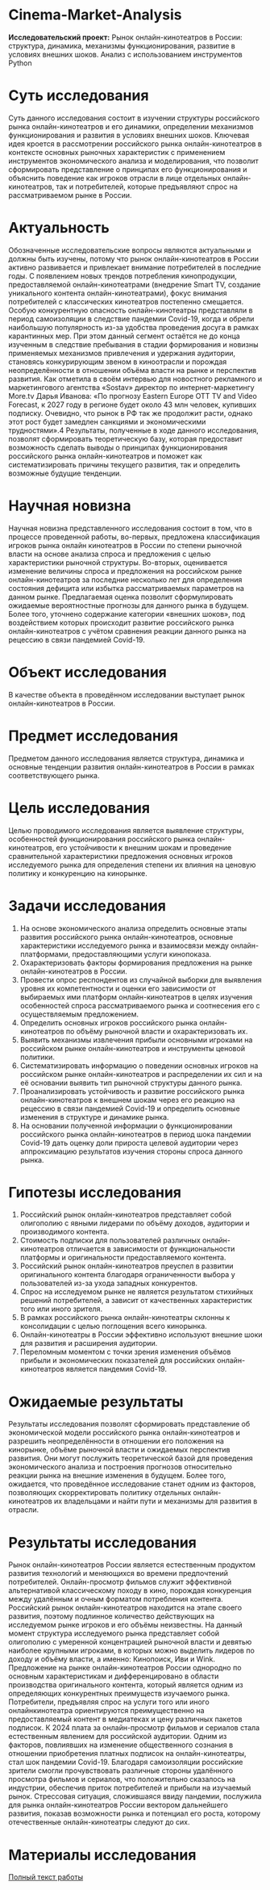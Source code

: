 # Cinema-Market-Analysis
**Исследовательский проект:** Рынок онлайн-кинотеатров в России: структура, динамика, механизмы  функционирования, развитие в условиях внешних шоков. Анализ с использованием инструментов Python
# Суть исследования
Суть данного исследования состоит в изучении структуры российского рынка онлайн-кинотеатров и его динамики, определении механизмов функционирования и развития в условиях внешних шоков. Ключевая идея кроется в рассмотрении российского рынка онлайн-кинотеатров в контексте основных рыночных характеристик с применением инструментов экономического анализа и моделирования, что позволит сформировать представление о принципах его функционирования и объяснить поведение как игроков отрасли в лице отдельных онлайн-кинотеатров, так и потребителей, которые предъявляют спрос на рассматриваемом рынке в России. 
# Актуальность
Обозначенные исследовательские вопросы являются актуальными и должны быть изучены, потому что рынок онлайн-кинотеатров в России активно развивается и привлекает внимание потребителей в последние годы. С появлением новых трендов потребления кинопродукции, предоставляемой онлайн-кинотеатрами (внедрение Smart TV, создание уникального контента онлайн-кинотеатрами), фокус внимания потребителей с классических кинотеатров постепенно смещается. Особую конкурентную опасность онлайн-кинотеатры представляли в период самоизоляции в следствие пандемии Covid-19, когда и обрели наибольшую популярность из-за удобства проведения досуга в рамках карантинных мер. При этом данный сегмент остаётся не до конца изученным в следствие пребывания в стадии формирования и новизны применяемых механизмов привлечения и удержания аудитории, становясь конкурирующим звеном в киноотрасли и порождая неопределённости в отношении объёма власти на рынке и перспектив развития. Как отметила в своём интервью для новостного рекламного и маркетингового агентства «Sostav» директор по интернет-маркетингу More.tv Дарья Иванова: «По прогнозу Eastern Europe OTT TV and Video Forecast, к 2027 году в регионе будет около 43 млн человек, купивших подписку. Очевидно, что рынок в РФ так же продолжит расти, однако этот рост будет замедлен санкциями и экономическими трудностями».4 Результаты, полученные в ходе данного исследования, позволят сформировать теоретическую базу, которая предоставит возможность сделать выводы о принципах функционирования российского рынка онлайн-кинотеатров и поможет как систематизировать причины текущего развития, так и определить возможные будущие тенденции.  
# Научная новизна
Научная новизна представленного исследования состоит в том, что в процессе проведенной работы, во-первых, предложена классификация игроков рынка онлайн кинотеатров в России по степени рыночной власти на основе анализа спроса и предложения с целью характеристики рыночной структуры. Во-вторых, оценивается изменение величины спроса и предложения на российском рынке онлайн-кинотеатров за последние несколько лет для определения состояния дефицита или избытка рассматриваемых параметров на данном рынке. Предлагаемая оценка позволит сформулировать ожидаемые вероятностные прогнозы для данного рынка в будущем. Более того, уточнено содержание категории «внешних шоков», под воздействием которых происходит развитие российского рынка онлайн-кинотеатров с учётом сравнения реакции данного рынка на рецессию в связи пандемией Covid-19.  
# Объект исследования
В качестве объекта в проведённом исследовании выступает рынок онлайн-кинотеатров в России. 
# Предмет исследования
Предметом данного исследования является структура, динамика и основные тенденции развития онлайн-кинотеатров в России в рамках соответствующего рынка. 
# Цель исследования
Целью проводимого исследования является выявление структуры, особенностей функционирования российского рынка онлайн-кинотеатров, его устойчивости к внешним шокам и проведение сравнительной характеристики предложения основных игроков исследуемого рынка для определения степени их влияния на ценовую политику и конкуренцию на кинорынке.
# Задачи исследования
1. На основе экономического анализа определить основные этапы развития российского рынка онлайн-кинотеатров, основные характеристики исследуемого рынка и взаимосвязи между онлайн-платформами, предоставляющими услуги кинопоказа.   
2. Охарактеризовать факторы формирования предложения на рынке онлайн-кинотеатров в России.    
3. Провести опрос респондентов из случайной выборки для выявления уровня их компетентности и оценки его зависимости от выбираемых ими платформ онлайн-кинотеатров в целях изучения особенностей спроса рассматриваемого рынка и соотнесения его с осуществляемым предложением.  
4. Определить основных игроков российского рынка онлайн-кинотеатров по объёму рыночной власти и охарактеризовать их.   
5. Выявить механизмы извлечения прибыли основными игроками на российском рынке онлайн-кинотеатров и инструменты ценовой политики.   
6. Систематизировать информацию о поведении основных игроков на российском рынке онлайн-кинотеатров и распределении их сил и на её основании выявить тип рыночной структуры данного рынка.   
7. Проанализировать устойчивость и развитие российского рынка онлайн-кинотеатров к внешнем шокам через его реакцию на рецессию в связи пандемией Covid-19 и определить основные изменения в структуре и динамике рынка.   
8. На основании полученной информации о функционировании российского рынка онлайн-кинотеатров в период шока пандемии Covid-19 дать оценку доли прироста целевой аудитории через аппроксимацию результатов изучения стороны спроса данного рынка.
# Гипотезы исследования
1. Российский рынок онлайн-кинотеатров представляет собой олигополию с явными лидерами по объёму доходов, аудитории и производимого контента.  
2. Стоимость подписки для пользователей различных онлайн-кинотеатров отличается в зависимости от функциональности платформы и оригинальности предоставляемого контента.   
3. Российский рынок онлайн-кинотеатров преуспел в развитии оригинального контента благодаря ограниченности выбора у пользователей из-за ухода западных конкурентов.   
4. Спрос на исследуемом рынке не является результатом стихийных решений потребителей, а зависит от качественных характеристик того или иного зрителя.   
5. В рамках российского рынка онлайн-кинотеатры склонны к консолидации с целью поглощения всего кинорынка.   
6. Онлайн-кинотеатры в России эффективно используют внешние шоки для развития и расширения аудитории.   
7. Переломным моментом с точки зрения изменения объёмов прибыли и экономических показателей для российских онлайн-кинотеатров является пандемия Covid-19.
# Ожидаемые результаты
Результаты исследования позволят сформировать представление об экономической модели российского рынка онлайн-кинотеатров и разрешить неопределённости в отношении его положения на кинорынке, объёме рыночной власти и ожидаемых перспектив развития. Они могут послужить теоретической базой для проведения экономического анализа и построения прогнозов относительно реакции рынка на внешние изменения в будущем. Более того, ожидается, что проведённое исследование станет одним из факторов, позволяющих скорректировать политику отдельных онлайн-кинотеатров их владельцами и найти пути и механизмы для развития в отрасли.
# Результаты исследования
Рынок онлайн-кинотеатров России является естественным продуктом развития технологий и меняющихся во времени предпочтений потребителей. Онлайн-просмотр фильмов служит эффективной альтернативой классическому походу в кино, порождая конкуренция между удалённым и очным форматом потребления контента. Российский рынок онлайн-кинотеатров находится на этапе своего развития, поэтому подлинное количество действующих на исследуемом рынке игроков и его объёмы неизвестны. На данный момент структура исследуемого рынка представляет собой олигополию с умеренной концентрацией рыночной власти и девятью наиболее крупными игроками, в которых можно выделить лидеров по доходу и объёму власти, а именно: Кинопоиск, Иви и Wink. Предложение на рынке онлайн-кинотеатров России однородно по основным характеристикам и дифференцировано в области производства оригинального контента, который является одним из определяющих конкурентных преимуществ изучаемого рынка. Потребители, предъявляя спрос на услуги того или иного онлайнкинотеатра ориентируются преимущественно на предоставляемый контент в медиатеках и цену различных пакетов подписок. К 2024 плата за онлайн-просмотр фильмов и сериалов стала естественным явлением для российской аудитории. Одним из факторов, повлиявших на изменение общественного сознания в отношении приобретения платных подписок на онлайн-кинотеатры, стал шок пандемии Covid-19. Благодаря самоизоляции российские зрители смогли прочувствовать различные стороны удалённого просмотра фильмов и сериалов, что положительно сказалось на индустрии, обеспечив приток потребителей и прибыли на изучаемый рынок. Стрессовая ситуация, сложившаяся ввиду пандемии, послужила для рынка онлайн-кинотеатров России вектором дальнейшего развития, показав возможности рынка и потенциал его роста, которому отечественные онлайн-кинотеатры следуют до сих. 
# Материалы исследования
[Полный текст работы]()
